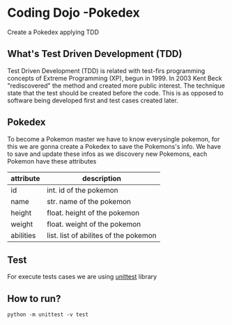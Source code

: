 # Coding Dojo -Pokedex

Create a Pokedex applying TDD

## What's Test Driven Development (TDD)

Test Driven Development (TDD) is related with test-firs programming concepts of Extreme Programming (XP), begun in 1999. In 2003 Kent Beck "rediscovered" the method and created more public interest. The technique state that the test should be created before the code. This is as opposed to software being developed first and test cases created later.

## Pokedex
To become a Pokemon master we have to know everysingle pokemon, for this we are gonna create a Pokedex to save the Pokemons's info. We have to save and update these infos as we discovery new Pokemons, each Pokemon have these attributes

| attribute | description                           |
|-----------|---------------------------------------|
| id        | int. id of the pokemon                |
| name      | str. name of the pokemon              |
| height    | float. height of the pokemon          |
| weight    | float. weight of the pokemon          |
| abilities | list. list of abilites of the pokemon |

## Test

For execute tests cases we are using [unittest](https://docs.python.org/3/library/unittest.html) library

## How to run?

```python -m unittest -v test```
